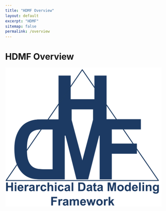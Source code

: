 ```yaml
---
title: "HDMF Overview"
layout: default
excerpt: "HDMF"
sitemap: false
permalink: /overview
---
```



# HDMF Overview

<img alt="HDMF Logo" src="images/hdmf_logo.png" width="600" class="center-block">







